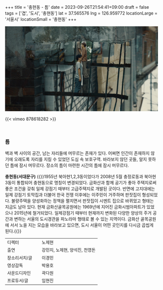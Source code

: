 +++
title = '충현동 - 틈'
date = 2023-09-26T21:54:41+09:00
draft = false
tags = ['겹', '도시', '충현동']
lat = 37.565576
lng = 126.959772
locationLarge = '서울시'
locationSmall = '충현동'
+++

![충현동_틈](thumb.jpg)

{{< vimeo 878618282 >}}

 
### 틈
벽과 벽 사이의 공간, 남는 자리들에 머무르는 존재가 있다. 어쩌면 인간이 존재하지 않기에 오래도록 자리를 지킬 수 있었던 도심 속 보호구역. 바라보지 않던 곳들, 알지 못하던 틈에 잠시 머무르다. 장소의 틈이 마련한 시간의 틈에 잠시 머무르다. 
<br>
<br>
**충현동(서대문구)** {{<location-detail>}}1955년 북아현1,2,3동이었다가 2008년 5월 충정로동과 북아현3동이 통합되어 충현동으로 명칭이 변경되었다. 금화산과 함께 공기가 좋아 주택지로써 좋은 조건을 갖춰 일제 강점기 때부터 고급주택지로 개발된 곳이다. 반면에 고지대에는 일제 강점기 토막집과 더불어 한국 전쟁 이후에는 이주민이 거주하며 판잣집이 형성되었다. 불량주택을 양성화하는 정책을 펼치면서 판잣집이 시멘트 집으로 바뀌었고 형태는 지금도 남아 있다. 현재 금화산골목공원에는 1969년에 지어진 금화시범아파트가 있었으나 2015년에 철거되었다. 일제강점기 때부터 현재까지 변화된 다양한 양상의 주거 공간과 변하는 서울의 도시경관을 파노라마 형태로 볼 수 있는 지역이다. 금화산 골목공원에 서서 노을 지는 모습을 바라보고 있으면, 도시 서울이 어떤 곳인지를 다시금 곱씹게 된다.{{</location-detail>}}

<table class="article-credit-style">
    <tr>
    <td style="width: 100px;">디렉터</td>
    <td>노제현</td>
    </tr>
    <tr>
    <td>출연</td>
    <td>강민지, 노제현, 양석진, 천영돈</td>
    </tr>
    <tr>
    <td>장소리서치/글</td>
    <td>이경민</td>
    </tr>
    <tr>
    <td>영상감독</td>
    <td>박용호</td>
    </tr>
    <tr>
    <td>사운드디자인</td>
    <td>곽다원</td>
    </tr>
    <tr>
    <td>프로듀서/글</td>
    <td>임현진</td>
    </tr>
</table>
